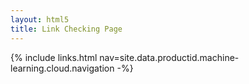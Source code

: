 ```yaml
---
layout: html5
title: Link Checking Page
---
```

{% include links.html nav=site.data.productid.machine-learning.cloud.navigation -%}
